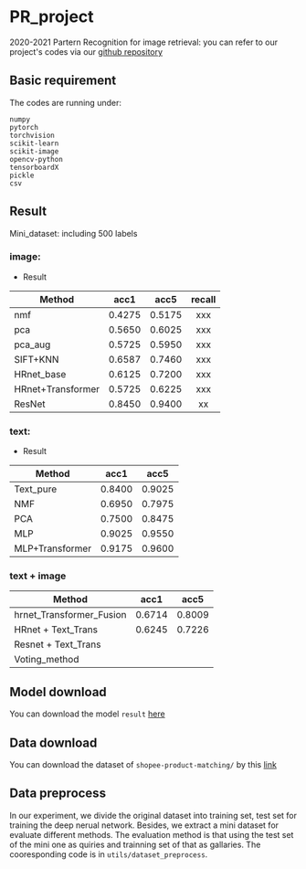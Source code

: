 # PR_project
2020-2021 Partern Recognition for image retrieval: you can refer to our project's codes via our [github repository](https://github.com/Yu-Yy/PR_project) 

## Basic requirement
The codes are running under:
```
numpy
pytorch
torchvision
scikit-learn
scikit-image
opencv-python
tensorboardX
pickle
csv
```

## Result
Mini_dataset: including 500 labels

### image:
- Result

| Method     | acc1     | acc5     | recall     |
| ---------- | :-----------:  | :-----------: | :-----------: |
| nmf     | 0.4275    | 0.5175     | xxx |
| pca     | 0.5650    | 0.6025     | xxx |
| pca_aug     | 0.5725     | 0.5950     | xxx |
| SIFT+KNN     | 0.6587    | 0.7460     | xxx |
| HRnet_base     | 0.6125    | 0.7200     | xxx |
| HRnet+Transformer     | 0.5725     | 0.6225     | xxx |
| ResNet |  0.8450   |  0.9400   |  xx   |



### text:
- Result

| Method     | acc1     | acc5     |
| ---------- | :-----------:  | :-----------: |
| Text_pure     | 0.8400     | 0.9025     |
| NMF     | 0.6950    | 0.7975     |
| PCA     | 0.7500    | 0.8475     |
| MLP     | 0.9025     | 0.9550     |
| MLP+Transformer     | 0.9175    | 0.9600     |

### text + image

| Method     | acc1     | acc5     |
| ---------- | :-----------:  | :-----------: |
| hrnet_Transformer_Fusion     | 0.6714     | 0.8009     |
| HRnet + Text_Trans     | 0.6245  |   0.7226   |
| Resnet + Text_Trans     |   |      |
| Voting_method     |      |      |


## Model download
You can download the model `result` [here](https://cloud.tsinghua.edu.cn/d/42a31128af9d401f8aa9/)

## Data download
You can download the dataset of `shopee-product-matching/` by this [link](https://cloud.tsinghua.edu.cn/f/5c7ba8c55e04478d86d9/) 

## Data preprocess
In our experiment, we divide the original dataset into training set, test set for training the deep nerual network. Besides, we 
extract a mini dataset for evaluate different methods. The evaluation method is that using the test set of the mini one as quiries and trainning set of that as gallaries.
The cooresponding code is in `utils/dataset_preprocess`.<br>
